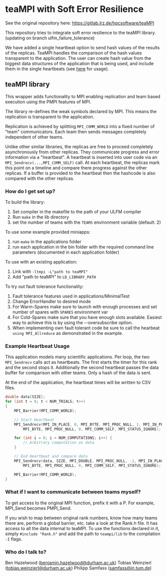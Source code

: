 # teaMPI with Soft Error Resilience #

See the original repository here: https://gitlab.lrz.de/hpcsoftware/teaMPI

This repository tries to integrate soft error resilience to the teaMPI library. <br>
(updating on branch ulfm\_failure\_tolerance)

We have added a single heartbeat option to send hash values of the results of the
replicas. TeaMPI handles the comparison of the hash values transparent to the application.
The user can create hash value from the biggest data structures of the application that
is being used, and include them in the single heartbeats (see [here](https://gitlab.lrz.de/AtamertRahma/towards-soft-error-resilience-in-swe-with-teampi) for usage).

## teaMPI library ###

This wrapper adds functionality to MPI enabling replication and team based execution using the PMPI features of MPI.

The library re-defines the weak symbols declared by MPI. This means the replication is transparent to the application.

Replication is achieved by splitting `MPI_COMM_WORLD` into a fixed number of "team" communicators.
Each team then sends messages completely independent of other teams.

Unlike other similar libraries, the replicas are free to proceed completely asynchronously from other replicas.
They communicate progress and error information via a "heartbeat". A heartbeat is inserted into user code via
an `MPI_Sendrecv(...,MPI_COMM_SELF)` call. At each heartbeat, the replicas mark this point on a timeline and
compare there progress against the other replicas. If a buffer is provided to the heartbeat then the hashcode
is also compared with the other replicas.

### How do I get set up? ##
To build the library:
1. Set compiler in the makefile to the path of your ULFM compiler
2. Run `make` in the lib directory
3. set the number of teams with the `TEAMS` environment variable (default: 2)

To use some example provided miniapps:
1. run `make` in the applications folder
2. run each application in the bin folder with the required command line parameters (documented in each application folder)

To use with an existing application:
1. Link with `-ltmpi -L"path to teaMPI"`
2. Add "path to teaMPI" to `LD_LIBRARY_PATH`

To try out fault tolerance functionality:
1. Fault tolerance features used in applications/MinimalTest
2. Change ErrorHandler to desired mode
3. For Warm-Spares make sure to launch with enough processes and set number of spares with `SPARES` environment var
4. For Cold-Spares make sure that you have enough slots available. Easiest way to achieve this is by using the --oversubscribe option.
5. When implementing own fault tolerant code be sure to call the hearbeat `using MPI_Allreduce` as demonstrated in the example.
### Example Heartbeat Usage ###
This application models many scientific applications. Per loop, the two `MPI_Sendrecv` calls act as heartbeats.
The first starts the timer for this rank and the second stops it. Additionally the second heartbeat passes
the data buffer for comparison with other teams. Only a hash of the data is sent.

At the end of the application, the heartbeat times will be written to CSV files.


```C++
double data[SIZE];
for (int t = 0; t < NUM_TRIALS; t++)
{
    MPI_Barrier(MPI_COMM_WORLD);

    // Start Heartbeat
    MPI_Sendrecv(MPI_IN_PLACE, 0, MPI_BYTE, MPI_PROC_NULL, 1, MPI_IN_PLACE, 0,
        MPI_BYTE, MPI_PROC_NULL, 0, MPI_COMM_SELF, MPI_STATUS_IGNORE);

    for (int i = 0; i < NUM_COMPUTATIONS; i++) {
        // Arbitrary computation on data
    }

    // End Heartbeat and compare data
    MPI_Sendrecv(data, SIZE, MPI_DOUBLE, MPI_PROC_NULL, -1, MPI_IN_PLACE, 0,
        MPI_BYTE, MPI_PROC_NULL, 0, MPI_COMM_SELF, MPI_STATUS_IGNORE);

    MPI_Barrier(MPI_COMM_WORLD);
}
```

### What if I want to communicate between teams myself? ###
To get access to the original MPI function, prefix it with a P. For example, MPI\_Send becomes PMPI\_Send.

If you wish to map between original rank numbers, know how many teams there are, perform a global barrier, etc. take a look at the Rank.h file.
It has access to all the data internal to teaMPI. To use the functions declared in it, simply `#include "Rank.h"` and add the path to `teampi/lib` to the compilation `-I` flags.


### Who do I talk to? ###
Ben Hazelwood (benjamin.hazelwood@durham.ac.uk)
Tobias Weinzierl (tobias.weinzierl@durham.ac.uk)
Philipp Samfass (samfass@in.tum.de)
